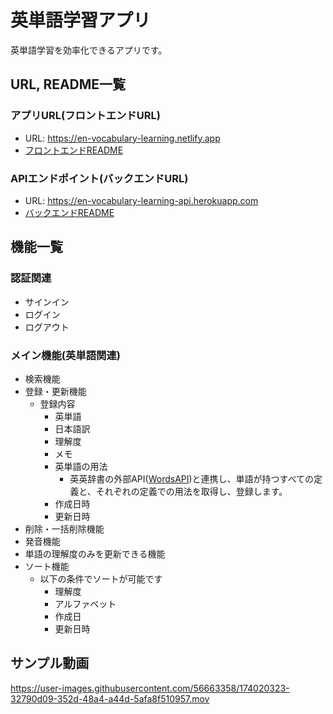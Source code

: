 # 英単語学習アプリ
英単語学習を効率化できるアプリです。

## URL, README一覧
### アプリURL(フロントエンドURL)
- URL: https://en-vocabulary-learning.netlify.app
- [フロントエンドREADME](https://github.com/yohei222/en_vocabulary_learning/blob/master/frontend/README.md)

### APIエンドポイント(バックエンドURL)
- URL: https://en-vocabulary-learning-api.herokuapp.com
- [バックエンドREADME](https://github.com/yohei222/en_vocabulary_learning/blob/master/backend/README.md)

## 機能一覧
### 認証関連
- サインイン
- ログイン
- ログアウト

### メイン機能(英単語関連)
- 検索機能
- 登録・更新機能
  - 登録内容
    - 英単語
    - 日本語訳
    - 理解度
    - メモ
    - 英単語の用法
      - 英英辞書の外部API([WordsAPI](https://www.wordsapi.com))と連携し、単語が持つすべての定義と、それぞれの定義での用法を取得し、登録します。
    - 作成日時
    - 更新日時    
- 削除・一括削除機能
- 発音機能
- 単語の理解度のみを更新できる機能
- ソート機能
  - 以下の条件でソートが可能です
    - 理解度
    - アルファベット
    - 作成日
    - 更新日時

## サンプル動画
https://user-images.githubusercontent.com/56663358/174020323-32790d09-352d-48a4-a44d-5afa8f510957.mov


